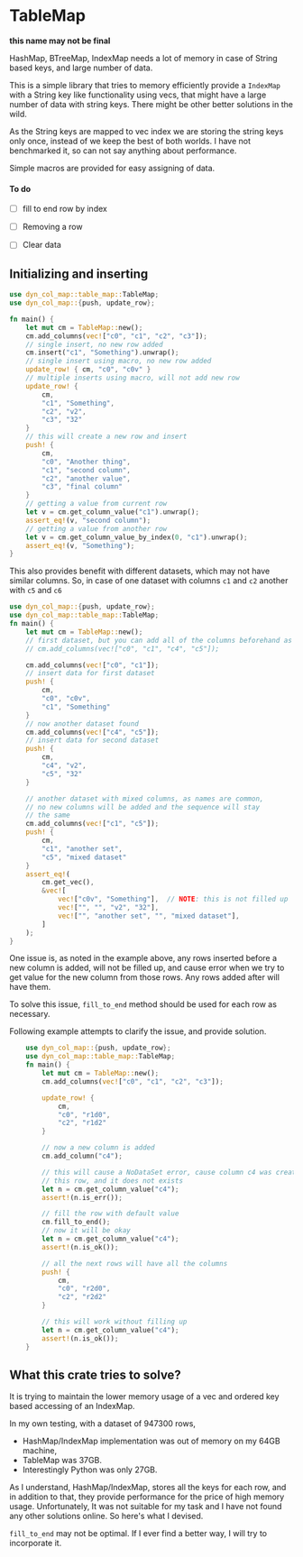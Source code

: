# TableMap

**this name may not be final**

HashMap, BTreeMap, IndexMap needs a lot of memory in case of String based keys, and large number of data.

This is a simple library that tries to memory efficiently provide a `IndexMap` with a String key like functionality using vecs, that might have a large number of data with string keys. There might be other better solutions in the wild.

As the String keys are mapped to vec index we are storing the string keys only once, instead of we keep the best of both worlds. I have not benchmarked it, so can not say anything about performance.

Simple macros are provided for easy assigning of data.

#### To do

- [ ] fill to end row by index
- [ ] Removing a row
- [ ] Clear data


## Initializing and inserting

```rust
use dyn_col_map::table_map::TableMap;
use dyn_col_map::{push, update_row};

fn main() {
    let mut cm = TableMap::new();
    cm.add_columns(vec!["c0", "c1", "c2", "c3"]);
    // single insert, no new row added
    cm.insert("c1", "Something").unwrap();
    // single insert using macro, no new row added
    update_row! { cm, "c0", "c0v" }
    // multiple inserts using macro, will not add new row
    update_row! {
        cm,
        "c1", "Something",
        "c2", "v2",
        "c3", "32"
    }
    // this will create a new row and insert
    push! {
        cm,
        "c0", "Another thing",
        "c1", "second column",
        "c2", "another value",
        "c3", "final column"
    }
    // getting a value from current row
    let v = cm.get_column_value("c1").unwrap();
    assert_eq!(v, "second column");
    // getting a value from another row
    let v = cm.get_column_value_by_index(0, "c1").unwrap();
    assert_eq!(v, "Something");
}
```

This also provides benefit with different datasets, which may not have similar columns.
So, in case of one dataset with columns `c1` and `c2` another with `c5` and `c6`

```rust
use dyn_col_map::{push, update_row};
use dyn_col_map::table_map::TableMap;
fn main() {
    let mut cm = TableMap::new();
    // first dataset, but you can add all of the columns beforehand as usual
    // cm.add_columns(vec!["c0", "c1", "c4", "c5"]);

    cm.add_columns(vec!["c0", "c1"]);
    // insert data for first dataset
    push! {
        cm,
        "c0", "c0v",
        "c1", "Something"
    }
    // now another dataset found
    cm.add_columns(vec!["c4", "c5"]);
    // insert data for second dataset
    push! {
        cm,
        "c4", "v2",
        "c5", "32"
    }

    // another dataset with mixed columns, as names are common,
    // no new columns will be added and the sequence will stay
    // the same
    cm.add_columns(vec!["c1", "c5"]);
    push! {
        cm,
        "c1", "another set",
        "c5", "mixed dataset"
    }
    assert_eq!(
        cm.get_vec(),
        &vec![
            vec!["c0v", "Something"],  // NOTE: this is not filled up
            vec!["", "", "v2", "32"],
            vec!["", "another set", "", "mixed dataset"],
        ]
    );
}

```

One issue is, as noted in the example above, any rows inserted before a new column is added,
will not be filled up, and cause error when we try to get value for the new column from those
rows. Any rows added after will have them.

To solve this issue, `fill_to_end` method should be used for each row as necessary.

Following example attempts to clarify the issue, and provide solution.

```rust
    use dyn_col_map::{push, update_row};
    use dyn_col_map::table_map::TableMap;
    fn main() {
        let mut cm = TableMap::new();
        cm.add_columns(vec!["c0", "c1", "c2", "c3"]);

        update_row! {
            cm,
            "c0", "r1d0",
            "c2", "r1d2"
        }

        // now a new column is added
        cm.add_column("c4");

        // this will cause a NoDataSet error, cause column c4 was created after setting
        // this row, and it does not exists
        let n = cm.get_column_value("c4");
        assert!(n.is_err());

        // fill the row with default value
        cm.fill_to_end();
        // now it will be okay
        let n = cm.get_column_value("c4");
        assert!(n.is_ok());

        // all the next rows will have all the columns
        push! {
            cm,
            "c0", "r2d0",
            "c2", "r2d2"
        }

        // this will work without filling up
        let n = cm.get_column_value("c4");
        assert!(n.is_ok());
    }

```

## What this crate tries to solve?

It is trying to maintain the lower memory usage of a vec and ordered key based accessing of an IndexMap.

In my own testing, with a dataset of 947300 rows,
* HashMap/IndexMap implementation was out of memory on my 64GB machine,
* TableMap was 37GB.
* Interestingly Python was only 27GB.

As I understand, HashMap/IndexMap, stores all the keys for each row, and in addition to that, they provide performance for the price of high memory usage. Unfortunately, It was not suitable for my task and I have not found any other solutions online. So here's what I devised.

`fill_to_end` may not be optimal. If I ever find a better way, I will try to incorporate it.

